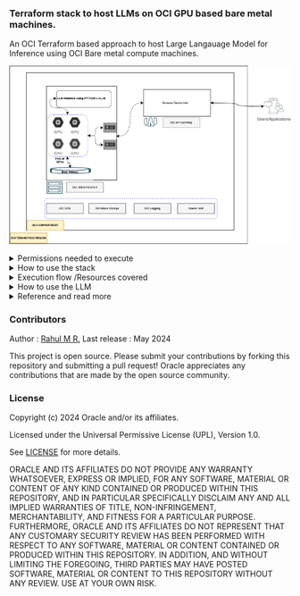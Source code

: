 ### Terraform stack to host LLMs on OCI GPU based bare metal machines.

An OCI Terraform based approach to host Large Langauage Model for Inference using OCI Bare metal compute machines.

![](images/a10_Custom_Inference.jpg)

<details>
<summary>Permissions needed to execute</summary>

- The tenancy /region must have necessary limits for GPU machines.Default its uses `BM.GPU.A10.4` ,count 4.
- If the user is not an admin ,the user must have below OCI access.
- Access to manage OCI Resource families such as
```text
logging-family
virtual-network-family
instance-family
volume-family
API-gateway-family
access to retrive ad information
```
- A valid token from Hugging face (READ permission only needed).
- Incase if you are using an access protected repo ,ensure to accept the terms and conditions and get the access in advance,using hugging face portal
</details>

<details>
  <summary>How to use the stack</summary>

### Using OCI terraform provider and Terraform CLI
- Clone the repo.
```bash
git clone https://github.com/oracle-devrel/oci-terraform-genai-llm-on-gpuvms
```

- create a `terraform.tfvars` file.
```bash
cd oci-terraform-genai-llm-on-gpuvms
vi terraform.tfvars
```
```terraform
# Authentication
tenancy_ocid         = "OCID of OCI Tenancy"
user_ocid            = "OCID of OCI User "
fingerprint          = "OCI User fingerprint"
private_key_path     = "OCI User private key path"
# Region
region = "OCI Region"
# Compartment
compartment_ocid = "OCID of OCI Compartment"
#LLM Information
model_path = "PATH of your LLM - example meta-llama/Meta-Llama-3-8B"
huggingface_access_token = "READ access token from Hugging face"
ssh_public_key="SSH Public key to access the BM"
``` 
- Execute terraform cli.
```shell
terraform plan
terraform apply
```
- To delete the stack/Its an irreversible action.
```shell
terraform destroy
```

### Using OCI RMS Stack - Test in progress /Doc to update
</details>
<details>
<summary>Execution flow /Resources covered</summary>

- The Stack creates below OCI resources 
```text
OCI VM based on a GPU Image
OCI API Gateway and Deployment for exposition
```
- The below configurations and startup scripts are executed.
- Startup script can refer [here](scripts/setup.sh)
- The script install all the necessary software libraries and llm.
- It will load and start and provide an inference endpoints
</details>
<details>
<summary>How to use the LLM</summary>

- By default the startup script expose LLM inference with openapi compatible route.
- Some of the possible routes with open-api compatible using vllm are 
```text
/v1/models
/v1/completion
/v1/chat/completion
```
- Refer the execution outcome to fetch the URL and openAPI key 

```terraform
#terraform output LLM_URL
"https://XXXX.<OCIREGION>/path/name"
#terraform output API_KEY
"AlphaNumeric..."
```
- Sample exeuction using curl
```shell
export URL="<LLM_URL value>"
export TOKEN="<API_KEY value>"
curl -k $URL/v1/models  -H "Authorization: Bearer $TOKEN"
```
- Chat completion using python openapi library
```python
#export url = ""
#pip install openai --user
from openai import OpenAI
import os
# Set OpenAI's API key and API base to use vLLM's API server.
openai_api_key = os.environ['TOKEN']
openai_api_base = f"{os.environ['URL']}/v1"
model = "MODEL PATH"

client = OpenAI(
    api_key=openai_api_key,
    base_url=openai_api_base,
)

chat_response = client.chat.completions.create(
    model=model,
    messages=[
        {"role": "system", "content": "size is the length"},
        {"role": "user", "content": "How big was megaladon with length and weight,make short answer"},
    ]
)
print("Chat response:", chat_response)
```
</details>
<details>
<summary>Reference and read more </summary>

- https://docs.oracle.com/en-us/iaas/content-management/doc/service-limits-quotas-policies-and-events.html
- https://docs.vllm.ai/en/latest/getting_started/quickstart.html
</details>

### Contributors

Author : [Rahul M R.](https://github.com/RahulMR42)
Last release : May 2024

This project is open source.  Please submit your contributions by forking this repository and submitting a pull request!  Oracle appreciates any contributions that are made by the open source community.

### License
Copyright (c) 2024 Oracle and/or its affiliates.

Licensed under the Universal Permissive License (UPL), Version 1.0.

See [LICENSE](LICENSE) for more details.

ORACLE AND ITS AFFILIATES DO NOT PROVIDE ANY WARRANTY WHATSOEVER, EXPRESS OR IMPLIED, FOR ANY SOFTWARE, MATERIAL OR CONTENT OF ANY KIND CONTAINED OR PRODUCED WITHIN THIS REPOSITORY, AND IN PARTICULAR SPECIFICALLY DISCLAIM ANY AND ALL IMPLIED WARRANTIES OF TITLE, NON-INFRINGEMENT, MERCHANTABILITY, AND FITNESS FOR A PARTICULAR PURPOSE.  FURTHERMORE, ORACLE AND ITS AFFILIATES DO NOT REPRESENT THAT ANY CUSTOMARY SECURITY REVIEW HAS BEEN PERFORMED WITH RESPECT TO ANY SOFTWARE, MATERIAL OR CONTENT CONTAINED OR PRODUCED WITHIN THIS REPOSITORY. IN ADDITION, AND WITHOUT LIMITING THE FOREGOING, THIRD PARTIES MAY HAVE POSTED SOFTWARE, MATERIAL OR CONTENT TO THIS REPOSITORY WITHOUT ANY REVIEW. USE AT YOUR OWN RISK. 



